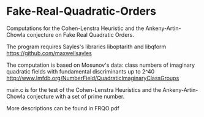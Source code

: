 # Fake-Real-Quadratic-Orders
Computations for the Cohen-Lenstra Heuristic and the Ankeny-Artin-Chowla conjecture on Fake Real Quadratic Orders.

The program requires Sayles's libraries liboptarith and libqform
https://github.com/maxwellsayles

The computation is based on Mosunov's data: 
class numbers of imaginary quadratic fields with fundamental discriminants up to 2^40
http://www.lmfdb.org/NumberField/QuadraticImaginaryClassGroups

main.c is for the test of the Cohen-Lenstra Heuristics and the Ankeny-Artin-Chowla conjecture with a set of prime number.

More descriptions can be found in FRQO.pdf
